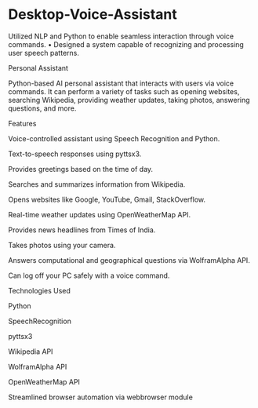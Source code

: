 # Desktop-Voice-Assistant
Utilized NLP and Python to enable seamless interaction through voice commands.  •  Designed a system capable of recognizing and processing user speech patterns.

Personal Assistant

Python-based AI personal assistant that interacts with users via voice commands. It can perform a variety of tasks such as opening websites, searching Wikipedia, providing weather updates, taking photos, answering questions, and more.




Features

Voice-controlled assistant using Speech Recognition and Python.

Text-to-speech responses using pyttsx3.

Provides greetings based on the time of day.

Searches and summarizes information from Wikipedia.

Opens websites like Google, YouTube, Gmail, StackOverflow.

Real-time weather updates using OpenWeatherMap API.

Provides news headlines from Times of India.

Takes photos using your camera.

Answers computational and geographical questions via WolframAlpha API.

Can log off your PC safely with a voice command.









Technologies Used

Python

SpeechRecognition

pyttsx3

Wikipedia API

WolframAlpha API

OpenWeatherMap API

Streamlined browser automation via webbrowser module

